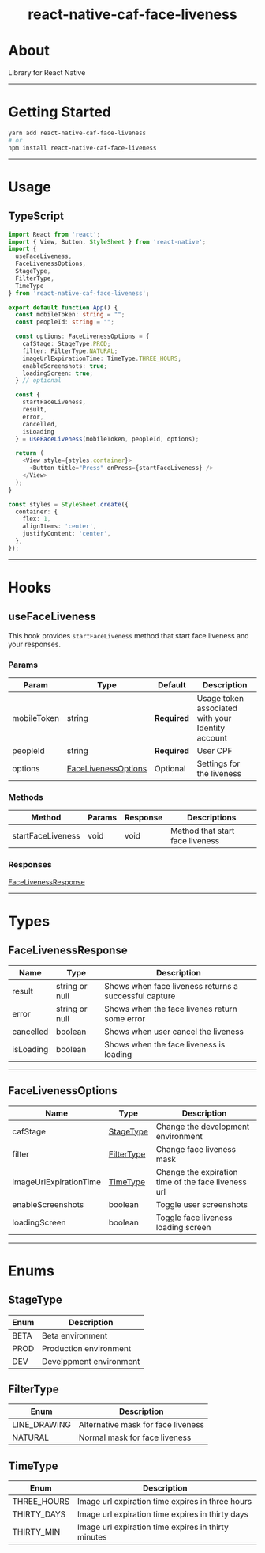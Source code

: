 <h1 align="center">
  react-native-caf-face-liveness
</h1>

# About

Library for React Native 

---

# Getting Started

```sh
yarn add react-native-caf-face-liveness
# or 
npm install react-native-caf-face-liveness
```

---

# Usage 

## TypeScript

```ts
import React from 'react';
import { View, Button, StyleSheet } from 'react-native';
import { 
  useFaceLiveness, 
  FaceLivenessOptions, 
  StageType, 
  FilterType, 
  TimeType 
} from 'react-native-caf-face-liveness';

export default function App() {
  const mobileToken: string = "";
  const peopleId: string = "";

  const options: FaceLivenessOptions = {
    cafStage: StageType.PROD;
    filter: FilterType.NATURAL;
    imageUrlExpirationTime: TimeType.THREE_HOURS;
    enableScreenshots: true;
    loadingScreen: true;
  } // optional

  const { 
    startFaceLiveness, 
    result, 
    error, 
    cancelled, 
    isLoading 
  } = useFaceLiveness(mobileToken, peopleId, options);

  return (
    <View style={styles.container}>
      <Button title="Press" onPress={startFaceLiveness} />
    </View>
  );
} 

const styles = StyleSheet.create({
  container: {
    flex: 1,
    alignItems: 'center',
    justifyContent: 'center',
  },
});
```
---

# Hooks

## useFaceLiveness

This hook provides `startFaceLiveness` method that start face liveness and your responses.

### Params

| Param       | Type                    | Default      | Description                                       |
| ----------- | ----------------------- | ------------ | ------------------------------------------------- |
| mobileToken | string                  | **Required** | Usage token associated with your Identity account |
| peopleId    | string                  | **Required** | User CPF                                          |
| options     | [FaceLivenessOptions](https://github.com/avatrexx/react-native-caf-face-liveness/tree/main?tab=readme-ov-file#facelivenessoptions) | Optional     | Settings for the liveness                         |

### Methods

| Method            | Params  | Response | Descriptions                    |    
| ----------------- | ------- | -------- | ------------------------------- | 
| startFaceLiveness | void    | void     | Method that start face liveness |

### Responses

[FaceLivenessResponse](https://github.com/avatrexx/react-native-caf-face-liveness/tree/main?tab=readme-ov-file#facelivenessresponse)

---

# Types

## FaceLivenessResponse

| Name      | Type           | Description                                              |
| --------- | -------------- | -------------------------------------------------------- |
| result    | string or null | Shows when face liveness returns a successful capture    |
| error     | string or null | Shows when the face livenes return some error            |
| cancelled | boolean        | Shows when user cancel the liveness                      |
| isLoading | boolean        | Shows when the face liveness is loading                  |

---

## FaceLivenessOptions

| Name                   | Type               | Description                                          |
| ---------------------- | ------------------ | ---------------------------------------------------- |
| cafStage               | [StageType](https://github.com/avatrexx/react-native-caf-face-liveness/tree/main?tab=readme-ov-file#stagetype)      | Change the development environment                   |
| filter                 | [FilterType](https://github.com/avatrexx/react-native-caf-face-liveness/tree/main?tab=readme-ov-file#filtertype)     | Change face liveness mask                            |
| imageUrlExpirationTime | [TimeType](https://github.com/avatrexx/react-native-caf-face-liveness/tree/main?tab=readme-ov-file#timetype)       | Change the expiration time of the face liveness url  |
| enableScreenshots      | boolean            | Toggle user screenshots                              | 
| loadingScreen          | boolean            | Toggle face liveness loading screen                  |

---

# Enums

## StageType

| Enum | Description             |
| ---- | ----------------------- |
| BETA | Beta environment        |
| PROD | Production environment  |
| DEV  | Develppment environment |

## FilterType

| Enum         | Description                        |
| ------------ | ---------------------------------- |
| LINE_DRAWING | Alternative mask for face liveness |
| NATURAL      | Normal mask for face liveness      |

## TimeType

| Enum        | Description                                         |
| ------------| --------------------------------------------------- |
| THREE_HOURS | Image url expiration time expires in three hours    |
| THIRTY_DAYS | Image url expiration time expires in thirty days    |
| THIRTY_MIN  | Image url expiration time expires in thirty minutes |




